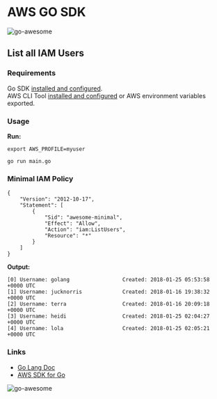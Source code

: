 # AWS GO SDK
![go-awesome](https://www.progville.com/wp-content/uploads/2015/01/aws-sdk-go-golang.jpg)

## List all IAM Users

### Requirements

Go SDK [installed and configured](https://docs.aws.amazon.com/sdk-for-go/v1/developer-guide/setting-up.html).  
AWS CLI Tool [installed and configured](https://docs.aws.amazon.com/cli/latest/userguide/installing.html) or AWS environment variables exported.

### Usage

**Run:**

`export AWS_PROFILE=myuser`

`go run main.go`


### Minimal IAM Policy

```
{
    "Version": "2012-10-17",
    "Statement": [
        {
            "Sid": "awesome-minimal",
            "Effect": "Allow",
            "Action": "iam:ListUsers",
            "Resource": "*"
        }
    ]
}
```

**Output:**

```
[0] Username: golang               	 Created: 2018-01-25 05:53:58 +0000 UTC
[1] Username: jucknorris           	 Created: 2018-01-16 19:38:32 +0000 UTC
[2] Username: terra               	 Created: 2018-01-16 20:09:18 +0000 UTC
[3] Username: heidi                	 Created: 2018-01-25 02:04:27 +0000 UTC
[4] Username: lola                	 Created: 2018-01-25 02:05:21 +0000 UTC
```

### Links

- [Go Lang Doc](https://golang.org/doc/)
- [AWS SDK for Go](https://docs.aws.amazon.com/sdk-for-go/v1/developer-guide/welcome.html)

![go-awesome](http://www.qureet.com/blog/wp-content/uploads/2013/11/jumbo_gopher-4bf98fbc72cc188289ba2b458d4ce680.png)